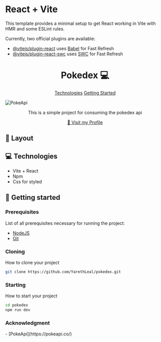 # React + Vite

This template provides a minimal setup to get React working in Vite with HMR and some ESLint rules.

Currently, two official plugins are available:

- [@vitejs/plugin-react](https://github.com/vitejs/vite-plugin-react/blob/main/packages/plugin-react/README.md) uses [Babel](https://babeljs.io/) for Fast Refresh
- [@vitejs/plugin-react-swc](https://github.com/vitejs/vite-plugin-react-swc) uses [SWC](https://swc.rs/) for Fast Refresh

                  
 
<h1 align="center" style="font-weight: bold;">Pokedex 💻</h1>

<p align="center">
<a href="#tech">Technologies</a>
<a href="#started">Getting Started</a>
</p>

![PokeApi](https://github.com/user-attachments/assets/f8c04708-1045-49a3-8660-7ddd3d600f59)

<p align="center">This is a simple project for consuming the pokedex api</p>


<p align="center">
<a href="https://github.com/YarethLeal">📱 Visit my Profile</a>
</p>
 
<h2 id="layout">🎨 Layout</h2>

<p align="center">


</p>
 
<h2 id="technologies">💻 Technologies</h2>

- Vite + React
- Npm
- Css for styled
 
<h2 id="started">🚀 Getting started</h2>
 
<h3>Prerequisites</h3>

List of all prerequisites necessary for running the project:

- [NodeJS](https://nodejs.org/en)
- [Git](https://git-scm.com/)
 
<h3>Cloning</h3>

How to clone your project

```bash
git clone https://github.com/YarethLeal/pokedex.git
```
 
<h3>Starting</h3>

How to start your project

```bash
cd pokedex
npm run dev
```

<h3>Acknowledgment</h3>
- [PokeApi](https://pokeapi.co/)
